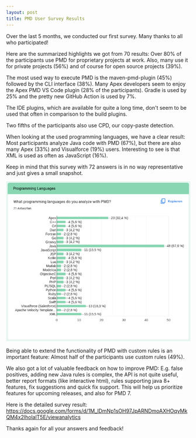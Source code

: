 ```yaml
---
layout: post
title: PMD User Survey Results
---
```


Over the last 5 months, we conducted our first survey. Many thanks to all who participated!

Here are the summarized highlights we got from 70 results: Over 80% of the participants use PMD for proprietary
projects at work. Also, many use it for private projects (56%) and of course for open source projects (39%).

The most used way to execute PMD is the maven-pmd-plugin (45%) followed by the CLI interface (38%). Many Apex
developers seem to enjoy the Apex PMD VS Code plugin (28% of the participants). Gradle is used by 25% and the
pretty new GitHub Action is used by 7%.

The IDE plugins, which are available for quite a long time, don't seem to be used that often in comparison to the
build plugins.

Two fifths of the participants also use CPD, our copy-paste detection.

When looking at the used programming languages, we have a clear result: Most participants analyze Java code
with PMD (67%), but there are also many Apex (33%) and Visualforce (19%) users. Interesting to see is that XML
is used as often as JavaScript (16%).

Keep in mind that this survey with 72 answers is in no way representative and just gives a small snapshot.

<img src="/img/2022-07-28-PMD-User-Survey.png" title="What programming language do you analyze with PMD?">

Being able to extend the functionality of PMD with custom rules is an important feature: Almost half of the
participants use custom rules (49%).

We also got a lot of valuable feedback on how to improve PMD: E.g. false positives, adding new Java rules is complex,
the API is not quite useful, better report formats (like interactive html), rules supporting java 8+ features,
fix suggestions and quick fix support. This will help us prioritize features for upcoming releases,
and also for PMD 7.

Here is the detailed survey result:
<https://docs.google.com/forms/d/1M_lDmNp1sOH97JpARNDmoAXHOqyMkQM4x2lholalT5E/viewanalytics>

Thanks again for all your answers and feedback!
